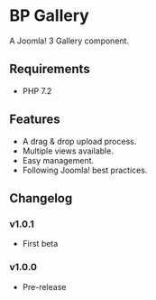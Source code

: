# BP Gallery
A Joomla! 3 Gallery component.

## Requirements
- PHP 7.2

## Features
- A drag & drop upload process.
- Multiple views available.
- Easy management.
- Following Joomla! best practices.

## Changelog

### v1.0.1
- First beta

### v1.0.0
- Pre-release